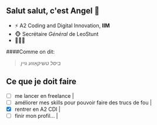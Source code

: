 ## Salut salut, c'est __Angel__ 👋

<!--
**AnrelWsh/AnrelWsh** is a ✨ _special_ ✨ repository because its `README.md` (this file) appears on your GitHub profile.

Here are some ideas to get you started:

- 🔭 I’m currently working on ...
- 🌱 I’m currently learning ...
- 👯 I’m looking to collaborate on ...
- 🤔 I’m looking for help with ...
- 💬 Ask me about ...
- 📫 How to reach me: ...
- 😄 Pronouns: ...
- ⚡ Fun fact: ...
-->

* ⚡ A2 Coding and Digital Innovation, __IIM__
* 🐵 Secrétaire _Général_ de LeoStunt
* 🤔🤔🤔

####Comme on dit:
> _ביסל טשיקאַווע גיין_

Ce que je doit faire
---------------------
- [ ] me lancer en freelance |
- [ ] améliorer mes skills pour pouvoir faire des trucs de fou |
- [x] rentrer en A2 CDI |
- [ ] finir mon profil... |
